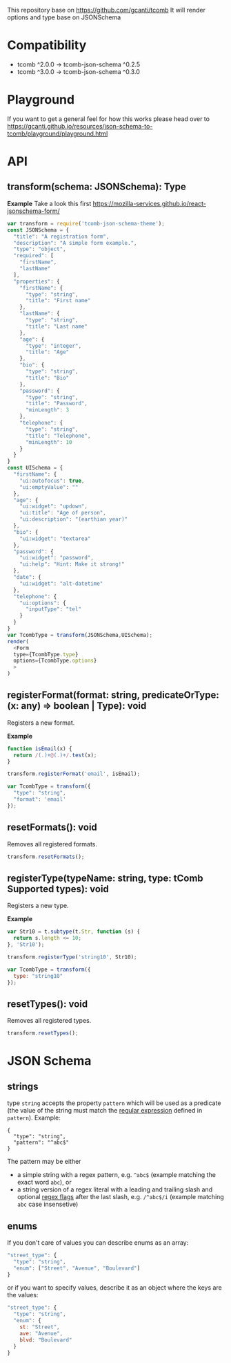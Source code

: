 This repository base on https://github.com/gcanti/tcomb
It will render options and type base on JSONSchema
# Compatibility

- tcomb ^2.0.0 -> tcomb-json-schema ^0.2.5
- tcomb ^3.0.0 -> tcomb-json-schema ^0.3.0

# Playground

If you want to get a general feel for how this works please head over to https://gcanti.github.io/resources/json-schema-to-tcomb/playground/playground.html

# API

## transform(schema: JSONSchema): Type

**Example**
Take a look this first https://mozilla-services.github.io/react-jsonschema-form/
```js
var transform = require('tcomb-json-schema-theme');
const JSONSchema = {
  "title": "A registration form",
  "description": "A simple form example.",
  "type": "object",
  "required": [
    "firstName",
    "lastName"
  ],
  "properties": {
    "firstName": {
      "type": "string",
      "title": "First name"
    },
    "lastName": {
      "type": "string",
      "title": "Last name"
    },
    "age": {
      "type": "integer",
      "title": "Age"
    },
    "bio": {
      "type": "string",
      "title": "Bio"
    },
    "password": {
      "type": "string",
      "title": "Password",
      "minLength": 3
    },
    "telephone": {
      "type": "string",
      "title": "Telephone",
      "minLength": 10
    }
  }
}
const UISchema = {
  "firstName": {
    "ui:autofocus": true,
    "ui:emptyValue": ""
  },
  "age": {
    "ui:widget": "updown",
    "ui:title": "Age of person",
    "ui:description": "(earthian year)"
  },
  "bio": {
    "ui:widget": "textarea"
  },
  "password": {
    "ui:widget": "password",
    "ui:help": "Hint: Make it strong!"
  },
  "date": {
    "ui:widget": "alt-datetime"
  },
  "telephone": {
    "ui:options": {
      "inputType": "tel"
    }
  }
}
var TcombType = transform(JSONSchema,UISchema);
render(
  <Form 
  type={TcombType.type}
  options={TcombType.options}
  >
)
```

## registerFormat(format: string, predicateOrType: (x: any) => boolean | Type): void

Registers a new format.

**Example**

```js
function isEmail(x) {
  return /(.)+@(.)+/.test(x);
}

transform.registerFormat('email', isEmail);

var TcombType = transform({
  "type": "string",
  "format": 'email'
});
```

## resetFormats(): void

Removes all registered formats.

```js
transform.resetFormats();
```

## registerType(typeName: string, type: tComb Supported types): void

Registers a new type.

**Example**

```js
var Str10 = t.subtype(t.Str, function (s) {
  return s.length <= 10;
}, 'Str10');

transform.registerType('string10', Str10);

var TcombType = transform({
  type: "string10"
});
```

## resetTypes(): void

Removes all registered types.

```js
transform.resetTypes();
```

# JSON Schema

## strings

type `string` accepts the property `pattern` which will be used as a predicate (the value of the string must match the [regular expression](https://developer.mozilla.org/en-US/docs/Web/JavaScript/Guide/Regular_Expressions) defined in `pattern`). Example:

```
{
  "type": "string",
  "pattern": "^abc$"
}
```

The pattern may be either

* a simple string with a regex pattern, e.g. `^abc$` (example matching the exact word `abc`), or
* a string version of a regex literal with a leading and trailing slash and optional [regex flags](https://developer.mozilla.org/en-US/docs/Web/JavaScript/Guide/Regular_Expressions#Advanced_searching_with_flags) after the last slash, e.g. `/^abc$/i` (example matching `abc` case insensetive)

## enums

If you don't care of values you can describe enums as an array:


```js
"street_type": {
  "type": "string",
  "enum": ["Street", "Avenue", "Boulevard"]
}
```

or if you want to specify values, describe it as an object where the keys are the values:

```js
"street_type": {
  "type": "string",
  "enum": {
    st: "Street",
    ave: "Avenue",
    blvd: "Boulevard"
  }
}
```
